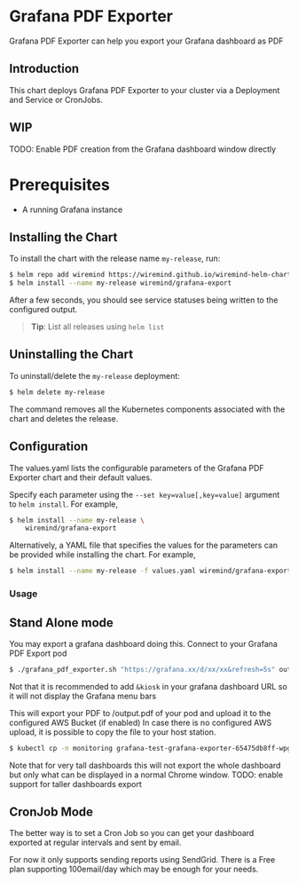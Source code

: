# Grafana PDF Exporter

Grafana PDF Exporter can help you export your Grafana dashboard as PDF

## Introduction

This chart deploys Grafana PDF Exporter to your cluster via a Deployment and Service or CronJobs.

## WIP

TODO: Enable PDF creation from the Grafana dashboard window directly

# Prerequisites

- A running Grafana instance

## Installing the Chart

To install the chart with the release name `my-release`, run:

```bash
$ helm repo add wiremind https://wiremind.github.io/wiremind-helm-charts
$ helm install --name my-release wiremind/grafana-export
```

After a few seconds, you should see service statuses being written to the configured output.

> **Tip**: List all releases using `helm list`

## Uninstalling the Chart

To uninstall/delete the `my-release` deployment:

```bash
$ helm delete my-release
```

The command removes all the Kubernetes components associated with the chart and deletes the release.

## Configuration

The values.yaml lists the configurable parameters of the Grafana PDF Exporter chart and their default values.

Specify each parameter using the `--set key=value[,key=value]` argument to `helm install`. For example,

```bash
$ helm install --name my-release \
    wiremind/grafana-export
```

Alternatively, a YAML file that specifies the values for the parameters can be provided while installing the chart. For example,

```bash
$ helm install --name my-release -f values.yaml wiremind/grafana-export
```


### Usage

## Stand Alone mode

You may export a grafana dashboard doing this.
Connect to your Grafana PDF Export pod

```bash
$ ./grafana_pdf_exporter.sh "https://grafana.xx/d/xx/xx&refresh=5s" output.pdf
```

Not that it is recommended to add ```&kiosk``` in your grafana dashboard URL so it will not display the Grafana menu bars

This will export your PDF to /output.pdf of your pod and upload it to the configured AWS Bucket (if enabled)
In case there is no configured AWS upload, it is possible to copy the file to your host station.

```bash
$ kubectl cp -n monitoring grafana-test-grafana-exporter-65475db8ff-wpgjj -c grafana-exporter   -- tar cf - /output.pdf | tar xf - -C /tmp/
```

Note that for very tall dashboards this will not export the whole dashboard but only what can be displayed in a normal Chrome window.
TODO: enable support for taller dashboards export

## CronJob Mode

The better way is to set a Cron Job so you can get your dashboard exported at regular intervals and sent by email.

For now it only supports sending reports using SendGrid. There is a Free plan supporting 100email/day which may be enough for your needs.